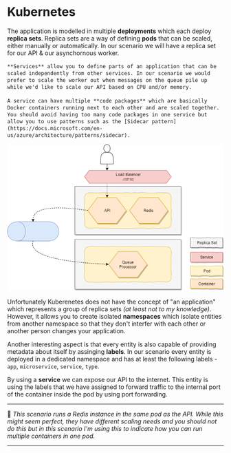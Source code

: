# Kubernetes
The application is modelled in multiple **deployments** which each deploy **replica sets**. Replica sets are a way of defining **pods** that can be scaled, either manually or automatically. In our scenario we will have a replica set for our API & our asynchornous worker.

    **Services** allow you to define parts of an application that can be scaled independently from other services. In our scenario we would prefer to scale the worker out when messages on the queue pile up while we'd like to scale our API based on CPU and/or memory.

    A service can have multiple **code packages** which are basically Docker containers running next to each other and are scaled together. You should avoid having too many code packages in one service but allow you to use patterns such as the [Sidecar pattern](https://docs.microsoft.com/en-us/azure/architecture/patterns/sidecar).

![Kubernetes](./../media/docs/kubernetes-composition.png)


Unfortunately Kuberenetes does not have the concept of "an application" which represents a group of replica sets _(at least not to my knowledge)_. However, it allows you to create isolated **namespaces** which isolate entities from another namespace so that they don't interfer with each other or another person changes your application.

Another interesting aspect is that every entity is also capable of providing metadata about itself by assinging **labels**. In our scenario every entity is deployed in a dedicated namespace and has at least the following labels - `app`, `microservice`, `service`, `type`.

By using a **service** we can expose our API to the internet. This entity is using the labels that we have assigned to forward traffic to the internal port of the container inside the pod by using port forwarding.

----------------------------

:rotating_light: _This scenario runs a Redis instance in the same pod as the API. While this might seem perfect, they have different scaling needs and you should not do this but in this scenario I'm using this to indicate how you can run multiple containers in one pod._

----------------------------
